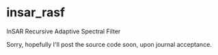 insar_rasf
=========

InSAR Recursive Adaptive Spectral Filter

Sorry, hopefully I'll post the source code soon, upon journal acceptance.
